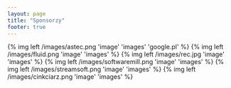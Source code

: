 ```yaml
---
layout: page
title: "Sponsorzy"
footer: true
---
```

{% img left /images/astec.png 'image' 'images' 'google.pl' %}
{% img left /images/fluid.png 'image' 'images' %}
{% img left /images/rec.jpg 'image' 'images' %}
{% img left /images/softwaremill.png 'image' 'images' %}
{% img left /images/streamsoft.png 'image' 'images' %}
{% img left /images/cinkciarz.png 'image' 'images' %}